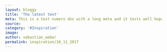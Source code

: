 ```yaml
---
layout: bloggy
title: 'The latest test'
meta: This is a test numero dos with a long meta and it tests well hopefully! mented at the end of 2015 is trained on basis of historical data and can comprehend semantic coherences with the help of the Hummingbird update. Hummingbird was one of the major changes in the engine's functionality, that today impacts most of all searches. After this update, Google was able to not only look at certain keywords individually, but to combine words logically and interpret its semantic meaning. Also, typos in the queries 
source:
category: '#Inspiration'
image: 
author: sebastian_weber
permalink: inspiration/10_11_2017
---
```


